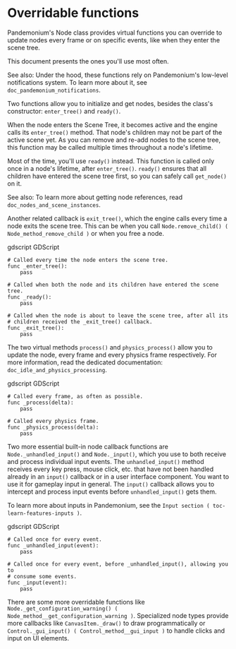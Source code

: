 

# Overridable functions

Pandemonium's Node class provides virtual functions you can override to update nodes
every frame or on specific events, like when they enter the scene tree.

This document presents the ones you'll use most often.

See also:
 Under the hood, these functions rely on Pandemonium's low-level
             notifications system. To learn more about it, see
             `doc_pandemonium_notifications`.

Two functions allow you to initialize and get nodes, besides the class's
constructor: `enter_tree()` and `ready()`.

When the node enters the Scene Tree, it becomes active and the engine calls its
`enter_tree()` method. That node's children may not be part of the active scene yet. As
you can remove and re-add nodes to the scene tree, this function may be called
multiple times throughout a node's lifetime.

Most of the time, you'll use `ready()` instead. This function is called only
once in a node's lifetime, after `enter_tree()`. `ready()` ensures that all children
have entered the scene tree first, so you can safely call `get_node()` on it.

See also:
 To learn more about getting node references, read
             `doc_nodes_and_scene_instances`.

Another related callback is `exit_tree()`, which the engine calls every time
a node exits the scene tree. This can be when you call `Node.remove_child()
( Node_method_remove_child )` or when you free a node.

gdscript GDScript

```
# Called every time the node enters the scene tree.
func _enter_tree():
    pass

# Called when both the node and its children have entered the scene tree.
func _ready():
    pass

# Called when the node is about to leave the scene tree, after all its
# children received the _exit_tree() callback.
func _exit_tree():
    pass
```

The two virtual methods `process()` and `physics_process()` allow you to
update the node, every frame and every physics frame respectively. For more
information, read the dedicated documentation:
`doc_idle_and_physics_processing`.

gdscript GDScript

```
# Called every frame, as often as possible.
func _process(delta):
    pass

# Called every physics frame.
func _physics_process(delta):
    pass
```

Two more essential built-in node callback functions are
`Node._unhandled_input()` and
`Node._input()`, which you use to both receive
and process individual input events. The `unhandled_input()` method receives
every key press, mouse click, etc. that have not been handled already in an
`input()` callback or in a user interface component. You want to use it for
gameplay input in general. The `input()` callback allows you to intercept and
process input events before `unhandled_input()` gets them.

To learn more about inputs in Pandemonium, see the `Input section ( toc-learn-features-inputs )`.

gdscript GDScript

```
# Called once for every event.
func _unhandled_input(event):
    pass

# Called once for every event, before _unhandled_input(), allowing you to
# consume some events.
func _input(event):
    pass
```

There are some more overridable functions like
`Node._get_configuration_warning()
( Node_method__get_configuration_warning )`. Specialized node types provide
more callbacks like `CanvasItem._draw()` to
draw programmatically or `Control._gui_input()
( Control_method__gui_input )` to handle clicks and input on UI elements.
